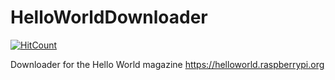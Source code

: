 # HelloWorldDownloader

[![HitCount](http://hits.dwyl.com/joergi/HelloWorldDownloader.svg)](http://hits.dwyl.com/joergi/HelloWorldDownloader)

Downloader for the Hello World magazine https://helloworld.raspberrypi.org
